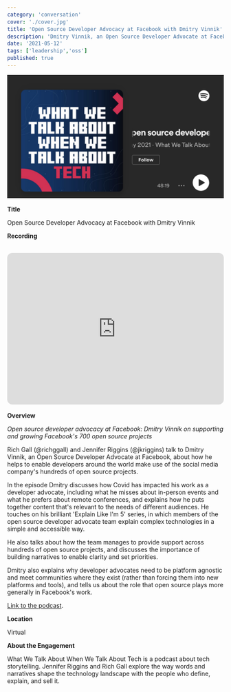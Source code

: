 ```yaml
---
category: 'conversation'
cover: './cover.jpg'
title: 'Open Source Developer Advocacy at Facebook with Dmitry Vinnik'
description: 'Dmitry Vinnik, an Open Source Developer Advocate at Facebook, talks about how he helps to enable developers around the world make use of the social media company's hundreds of open source projects'
date: '2021-05-12'
tags: ['leadership','oss']
published: true
---
```

![cover](./cover.jpg)

**Title**

Open Source Developer Advocacy at Facebook with Dmitry Vinnik

**Recording**

<br>

<iframe style="border-radius:12px" src="https://open.spotify.com/embed/episode/6CkzG0tDo8uJ0L7LGSHLTW?utm_source=generator&theme=0" width="100%" height="352" frameBorder="0" allowfullscreen="" allow="autoplay; clipboard-write; encrypted-media; fullscreen; picture-in-picture" loading="lazy"></iframe>

<br>

**Overview**

*Open source developer advocacy at Facebook: Dmitry Vinnik on supporting and growing Facebook's 700 open source projects*

Rich Gall (@richggall) and Jennifer Riggins (@jkriggins) talk to Dmitry Vinnik, an Open Source Developer Advocate at Facebook, about how he helps to enable developers around the world make use of the social media company's hundreds of open source projects. 

In the episode Dmitry discusses how Covid has impacted his work as a developer advocate, including what he misses about in-person events and what he prefers about remote conferences, and explains how he puts together content that's relevant to the needs of different audiences. He touches on his brilliant 'Explain Like I'm 5' series, in which members of the open source developer advocate team explain complex technologies in a simple and accessible way.

He also talks about how the team manages to provide support across hundreds of open source projects, and discusses the importance of building narratives to enable clarity and set priorities. 

Dmitry also explains why developer advocates need to be platform agnostic and meet communities where they exist (rather than forcing them into new platforms and tools), and tells us about the role that open source plays more generally in Facebook's work.

[Link to the podcast](https://www.talkabouttechpodcast.com/1712587/8506173).

**Location**

Virtual

**About the Engagement**

What We Talk About When We Talk About Tech is a podcast about tech storytelling. Jennifer Riggins and Rich Gall explore the way words and narratives shape the technology landscape with the people who define, explain, and sell it.
